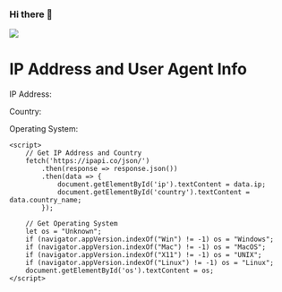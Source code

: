 ### Hi there 👋
![](https://github-readme-stats.vercel.app/api?username=1746705990)

<!DOCTYPE html>
<html>
<head>
    <title>IP Address and User Agent Info</title>
</head>
<body>
    <h1>IP Address and User Agent Info</h1>
    <p>IP Address: <span id="ip"></span></p>
    <p>Country: <span id="country"></span></p>
    <p>Operating System: <span id="os"></span></p>

    <script>
        // Get IP Address and Country
        fetch('https://ipapi.co/json/')
            .then(response => response.json())
            .then(data => {
                document.getElementById('ip').textContent = data.ip;
                document.getElementById('country').textContent = data.country_name;
            });

        // Get Operating System
        let os = "Unknown";
        if (navigator.appVersion.indexOf("Win") != -1) os = "Windows";
        if (navigator.appVersion.indexOf("Mac") != -1) os = "MacOS";
        if (navigator.appVersion.indexOf("X11") != -1) os = "UNIX";
        if (navigator.appVersion.indexOf("Linux") != -1) os = "Linux";
        document.getElementById('os').textContent = os;
    </script>
</body>
</html>

<!--
**1746705990/1746705990** is a ✨ _special_ ✨ repository because its `README.md` (this file) appears on your GitHub profile.

Here are some ideas to get you started:

- 🔭 I’m currently working on ...
- 🌱 I’m currently learning ...
- 👯 I’m looking to collaborate on ...
- 🤔 I’m looking for help with ...
- 💬 Ask me about ...
- 📫 How to reach me: ...
- 😄 Pronouns: ...
- ⚡ Fun fact: ...
-->
